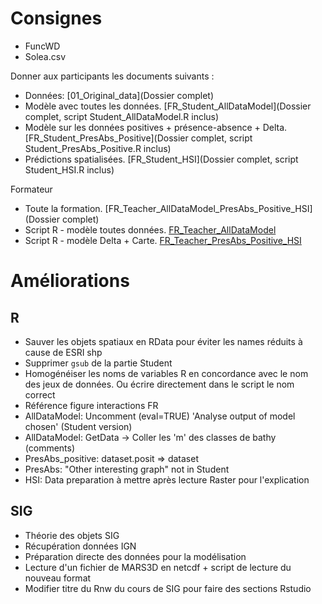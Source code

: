 # Consignes
- FuncWD
- Solea.csv

Donner aux participants les documents suivants :
- Données: [01_Original_data](Dossier complet)
- Modèle avec toutes les données. [FR_Student_AllDataModel](Dossier complet, script Student_AllDataModel.R inclus)
- Modèle sur les données positives + présence-absence + Delta. [FR_Student_PresAbs_Positive](Dossier complet, script Student_PresAbs_Positive.R inclus)
- Prédictions spatialisées. [FR_Student_HSI](Dossier complet, script Student_HSI.R inclus)

Formateur
- Toute la formation. [FR_Teacher_AllDataModel_PresAbs_Positive_HSI](Dossier complet)
- Script R - modèle toutes données. [FR_Teacher_AllDataModel](Teacher_AllDataModel.R)
- Script R - modèle Delta + Carte. [FR_Teacher_PresAbs_Positive_HSI](Teacher_PresAbs_Positive_HSI.R)

# Améliorations
## R
- Sauver les objets spatiaux en RData pour éviter les names réduits à cause de ESRI shp
- Supprimer `gsub` de la partie Student
- Homogénéiser les noms de variables R en concordance avec le nom des jeux de données. Ou écrire directement dans le script le nom correct
- Référence figure interactions FR
- AllDataModel: Uncomment (eval=TRUE) 'Analyse output of model chosen' (Student version)
- AllDataModel: GetData -> Coller les 'm' des classes de bathy (comments)
- PresAbs_positive: dataset.posit => dataset
- PresAbs: "Other interesting graph" not in Student
- HSI: Data preparation à mettre après lecture Raster pour l'explication

## SIG
- Théorie des objets SIG
- Récupération données IGN
- Préparation directe des données pour la modélisation
- Lecture d'un fichier de MARS3D en netcdf + script de lecture du nouveau format
- Modifier titre du Rnw du cours de SIG pour faire des sections Rstudio
